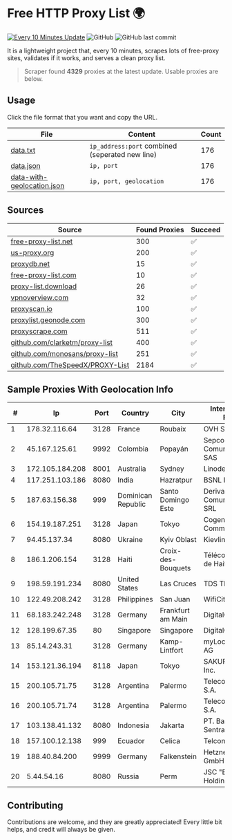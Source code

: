 
# Free HTTP Proxy List 🌍

[![Every 10 Minutes Update](https://github.com/mertguvencli/http-proxy-list/actions/workflows/main.yml/badge.svg?branch=main)](https://github.com/mertguvencli/http-proxy-list/actions/workflows/main.yml)
![GitHub](https://img.shields.io/github/license/mertguvencli/http-proxy-list)
![GitHub last commit](https://img.shields.io/github/last-commit/mertguvencli/http-proxy-list)

It is a lightweight project that, every 10 minutes, scrapes lots of free-proxy sites, validates if it works, and serves a clean proxy list.


> Scraper found **4329** proxies at the latest update. Usable proxies are below.

## Usage

Click the file format that you want and copy the URL.


|File|Content|Count|
|----|-------|-----|
|[data.txt](https://raw.githubusercontent.com/mertguvencli/http-proxy-list/main/proxy-list/data.txt)|`ip_address:port` combined (seperated new line)|176|
|[data.json](https://raw.githubusercontent.com/mertguvencli/http-proxy-list/main/proxy-list/data.json)|`ip, port`|176|
|[data-with-geolocation.json](https://raw.githubusercontent.com/mertguvencli/http-proxy-list/main/proxy-list/data-with-geolocation.json)|`ip, port, geolocation`|176|

## Sources

|Source|Found Proxies|Succeed|
|------|-------------|-------|
|[free-proxy-list.net](https://free-proxy-list.net)|300|✅|
|[us-proxy.org](https://www.us-proxy.org)|200|✅|
|[proxydb.net](http://proxydb.net)|15|✅|
|[free-proxy-list.com](https://free-proxy-list.com/?page=&port=&type%5B%5D=http&type%5B%5D=https&up_time=0&search=Search)|10|✅|
|[proxy-list.download](https://www.proxy-list.download/HTTP)|26|✅|
|[vpnoverview.com](https://vpnoverview.com/privacy/anonymous-browsing/free-proxy-servers)|32|✅|
|[proxyscan.io](https://www.proxyscan.io)|100|✅|
|[proxylist.geonode.com](https://proxylist.geonode.com/api/proxy-list?limit=300&page=1&sort_by=lastChecked&sort_type=desc&protocols=http,https)|300|✅|
|[proxyscrape.com](https://api.proxyscrape.com/v2/?request=displayproxies&protocol=http&timeout=10000&country=all&ssl=all&anonymity=all)|511|✅|
|[github.com/clarketm/proxy-list](https://raw.githubusercontent.com/clarketm/proxy-list/master/proxy-list-raw.txt)|400|✅|
|[github.com/monosans/proxy-list](https://raw.githubusercontent.com/monosans/proxy-list/main/proxies/http.txt)|251|✅|
|[github.com/TheSpeedX/PROXY-List](https://raw.githubusercontent.com/TheSpeedX/PROXY-List/master/http.txt)|2184|✅|


## Sample Proxies With Geolocation Info

|#|Ip|Port|Country|City|Internet Service Provider|
|-|--|----|-------|----|-------------------------|
|1|178.32.116.64|3128|France|Roubaix|OVH SAS|
|2|45.167.125.61|9992|Colombia|Popayán|Sepcom Comunicaciones SAS|
|3|172.105.184.208|8001|Australia|Sydney|Linode, LLC|
|4|117.251.103.186|8080|India|Hazratpur|BSNL Internet|
|5|187.63.156.38|999|Dominican Republic|Santo Domingo Este|Derivalnet Y Comunicaciones SRL|
|6|154.19.187.251|3128|Japan|Tokyo|Cogent Communications|
|7|94.45.137.34|8080|Ukraine|Kyiv Oblast|Kievline LLC|
|8|186.1.206.154|3128|Haiti|Croix-des-Bouquets|Télécommunications de Haití (Teleco)|
|9|198.59.191.234|8080|United States|Las Cruces|TDS TELECOM|
|10|122.49.208.242|3128|Philippines|San Juan|WifiCity, Inc|
|11|68.183.242.248|3128|Germany|Frankfurt am Main|DigitalOcean, LLC|
|12|128.199.67.35|80|Singapore|Singapore|DigitalOcean, LLC|
|13|85.14.243.31|3128|Germany|Kamp-Lintfort|myLoc managed IT AG|
|14|153.121.36.194|8118|Japan|Tokyo|SAKURA Internet Inc.|
|15|200.105.71.75|3128|Argentina|Palermo|Telecom Argentina S.A.|
|16|200.105.71.74|3128|Argentina|Palermo|Telecom Argentina S.A.|
|17|103.138.41.132|8080|Indonesia|Jakarta|PT. Bali Towerindo Sentra|
|18|157.100.12.138|999|Ecuador|Celica|Telconet S.A|
|19|188.40.84.200|9999|Germany|Falkenstein|Hetzner Online GmbH|
|20|5.44.54.16|8080|Russia|Perm|JSC "ER-Telecom Holding"|



## Contributing

Contributions are welcome, and they are greatly appreciated! Every
little bit helps, and credit will always be given.

